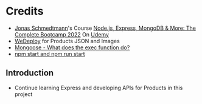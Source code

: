 <!-- @format -->

# Credits

- [Jonas Schmedtmann](https://www.udemy.com/user/jonasschmedtmann/)'s Course [Node.js, Express, MongoDB & More: The Complete Bootcamp 2022](https://www.udemy.com/course/nodejs-express-mongodb-bootcamp/) On [Udemy](https://www.udemy.com/)
- [WeDeploy](https://github.com/wedeploy-examples/supermarket-web-example) for Products JSON and Images
- [Mongoose - What does the exec function do?](https://stackoverflow.com/a/68469848/3110474)
- [npm start and npm run start](https://stackoverflow.com/a/69794617/3110474)

## Introduction

- Continue learning Express and developing APIs for Products in this project
